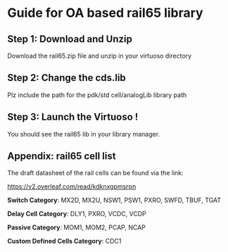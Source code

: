 # Guide for OA based rail65 library

## Step 1: Download and Unzip

Download the rail65.zip file and unzip in your virtuoso directory

## Step 2: Change the cds.lib 

Plz include the path for the pdk/std cell/analogLib library path

## Step 3: Launch the Virtuoso !

You should see the rail65 lib in your library manager.

## Appendix: rail65 cell list 

The draft datasheet of the rail cells can be found via the link:

https://v2.overleaf.com/read/kdknxgpmsrpn

**Switch Category**: MX2D, MX2U, NSW1, PSW1, PXRO, SWFD, TBUF, TGAT

**Delay Cell Category**: DLY1, PXRO, VCDC, VCDP

**Passive Category**: MOM1, MOM2, PCAP, NCAP

**Custom Defined Cells Category**: CDC1


